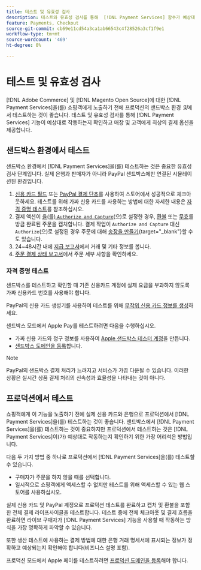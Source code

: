 ```yaml
---
title: 테스트 및 유효성 검사
description: 테스트와 유효성 검사를 통해  [!DNL Payment Services] 함수가 예상대로 작동하는지 확인하고 고객에게 최상의 결제 옵션을 제공합니다
feature: Payments, Checkout
source-git-commit: cb69e11cd54a3ca1ab66543c4f28526a3cf1f9e1
workflow-type: tm+mt
source-wordcount: '469'
ht-degree: 0%

---
```


# 테스트 및 유효성 검사

[!DNL Adobe Commerce] 및 [!DNL Magento Open Source]에 대한 [!DNL Payment Services]을(를) 쇼핑객에게 노출하기 전에 프로덕션의 샌드박스 환경 _및_&#x200B;에서 테스트하는 것이 좋습니다. 테스트 및 유효성 검사를 통해 [!DNL Payment Services] 기능이 예상대로 작동하는지 확인하고 매장 및 고객에게 최상의 결제 옵션을 제공합니다.

## 샌드박스 환경에서 테스트

샌드박스 환경에서 [!DNL Payment Services]을(를) 테스트하는 것은 중요한 유효성 검사 단계입니다. 실제 은행과 판매자가 아니라 PayPal 샌드박스에만 연결된 시뮬레이션된 환경입니다.

1. [신용 카드 필드](payments-options.md#credit-card-fields) 또는 [PayPal 결제 단추](payments-options.md#paypal-smart-buttons)를 사용하여 스토어에서 성공적으로 체크아웃하세요. 테스트를 위해 가짜 신용 카드를 사용하는 방법에 대한 자세한 내용은 [자격 증명 테스트](#testing-credentials)를 참조하십시오.
1. 결제 액션이 [을(를) `Authorize and Capture`](onboard.md#set-payment-services-as-payment-method)(으)로 설정한 경우, [환불](refunds.md) 또는 [무효](voids.md)를 방금 완료된 주문을 캡처합니다. 결제 작업이 `Authorize and Capture` 대신 `Authorize`(으)로 설정된 경우 주문에 대해 [송장을 만들기](https://experienceleague.adobe.com/en/docs/commerce-admin/stores-sales/order-management/invoices#create-an-invoice){target="_blank"}할 수도 있습니다.
1. 24~48시간 내에 [지급 보고서](payouts.md)에서 거래 및 기타 정보를 봅니다.
1. [주문 결제 상태 보고서](order-payment-status.md)에서 주문 세부 사항을 확인하세요.

### 자격 증명 테스트

샌드박스를 테스트하고 확인할 때 기존 신용카드 계정에 실제 요금을 부과하지 않도록 가짜 신용카드 번호를 사용해야 합니다.

PayPal의 신용 카드 생성기를 사용하여 테스트를 위해 [무작위 신용 카드 정보를 생성](https://www.paypal.com/us/smarthelp/article/where-can-i-find-test-credit-card-numbers-ts2157)하세요.

샌드박스 모드에서 Apple Pay를 테스트하려면 다음을 수행하십시오.

* 가짜 신용 카드와 청구 정보를 사용하여 [Apple 샌드박스 테스터 계정](https://developer.apple.com/apple-pay/sandbox-testing/#create-a-sandbox-tester-account)을 만듭니다.
* [샌드박스 도메인을 등록](https://developer.paypal.com/docs/checkout/apm/apple-pay/#link-registeryoursandboxdomains)합니다.

>[!NOTE]
>
>PayPal의 샌드박스 결제 처리가 느려지고 서비스가 가끔 다운될 수 있습니다. 이러한 상황은 실시간 상품 결제 처리의 신속성과 효율성을 나타내는 것이 아니다.

## 프로덕션에서 테스트

쇼핑객에게 이 기능을 노출하기 전에 실제 신용 카드와 은행으로 프로덕션에서 [!DNL Payment Services]을(를) 테스트하는 것이 좋습니다. 샌드박스에서 [!DNL Payment Services]을(를) 테스트하는 것이 중요하지만 프로덕션에서 테스트하는 것은 [!DNL Payment Services]이(가) 예상대로 작동하는지 확인하기 위한 가장 어리석은 방법입니다.

다음 두 가지 방법 중 하나로 프로덕션에서 [!DNL Payment Services]을(를) 테스트할 수 있습니다.

* 구매자가 주문을 하지 않을 때를 선택합니다.
* 일시적으로 쇼핑객에게 액세스할 수 없지만 테스트를 위해 액세스할 수 있는 웹 스토어를 사용하십시오.

실제 신용 카드 및 PayPal 계정으로 프로덕션 테스트를 완료하고 캡처 및 환불을 포함한 전체 결제 라이프사이클을 테스트합니다. 테스트 중에 전체 체크아웃 및 결제 흐름을 완료하면 라이브 구매자가 [!DNL Payment Services] 기능을 사용할 때 작동하는 방식을 가장 명확하게 파악할 수 있습니다.

또한 생산 테스트에 사용하는 결제 방법에 대한 은행 거래 명세서에 표시되는 정보가 정확하고 예상되는지 확인해야 합니다(비즈니스 설명 포함).

프로덕션 모드에서 Apple 페이를 테스트하려면 [프로덕션 도메인을 등록](https://developer.paypal.com/docs/checkout/apm/apple-pay/#register-your-live-domain)해야 합니다.
